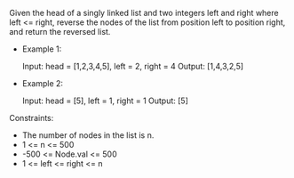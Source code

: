 Given the head of a singly linked list and two integers left and right where left <= right, reverse the nodes of the
list from position left to position right, and return the reversed list.

- Example 1:

  Input: head = [1,2,3,4,5], left = 2, right = 4
  Output: [1,4,3,2,5]

- Example 2:

  Input: head = [5], left = 1, right = 1
  Output: [5]

Constraints:

- The number of nodes in the list is n.
- 1 <= n <= 500
- -500 <= Node.val <= 500
- 1 <= left <= right <= n
